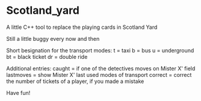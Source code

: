 # Scotland_yard
A little C++ tool to replace the playing cards in Scotland Yard

Still a little buggy every now and then

Short besignation for the transport modes:
t = taxi
b = bus
u = underground
bt = black ticket
dr = double ride

Additional entries:
caught = if one of the detectives moves on Mister X' field
lastmoves = show Mister X' last used modes of transport
correct = correct the number of tickets of a player, if you made a mistake

Have fun!
